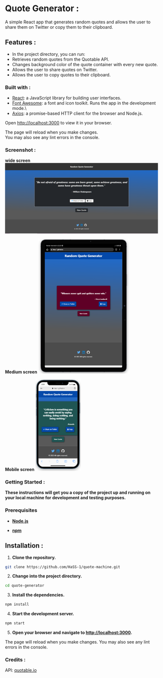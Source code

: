 # Quote Generator :

A simple React app that generates random quotes and allows the user to share them on Twitter or copy them to their clipboard.

## Features :

* In the project directory, you can run:
* Retrieves random quotes from the Quotable API.
* Changes background color of the quote container with every new quote.
* Allows the user to share quotes on Twitter.
* Allows the user to copy quotes to their clipboard.


### Built with :

* <a href="https://reactjs.org/" target="_blank">React</a>: a JavaScript library for building user interfaces.
* <a href="https://fontawesome.com/" target="_blank">Font Awesome</a>: a font and icon toolkit.
 Runs the app in the development mode.\
* <a href="https://github.com/axios/axios" target="_blank">Axios</a>: a promise-based HTTP client for the browser and Node.js.

Open [http://localhost:3000](http://localhost:3000) to view it in your browser.

The page will reload when you make changes.\
You may also see any lint errors in the console.

### Screenshot :
**wide screen**
<img src="/src/images/screen.PNG?raw=true" width="800">

**Medium screen**
<img src="/src/images/tablette_screen.PNG?raw=true" width="300">

**Mobile screen**
<img src="/src/images/mobile_screen.PNG?raw=true" width="150">


### Getting Started :

**These instructions will get you a copy of the project up and running on your local machine for development and testing purposes.**

### Prerequisites


* **<a href="https://nodejs.org/en/download/" target="_blank">Node.js</a>**

* **<a href="https://www.npmjs.com/get-npm" target="_blank">npm</a>**




## Installation :

1. **Clone the repository.**

```bash
git clone https://github.com/HaSS-1/quote-machine.git
```
2. **Change into the project directory.**

```bash
cd quote-generator
```
3. **Install the dependencies.**

```bash
npm install
```

 4. **Start the development server.**
 ```bash
npm start
```
5. **Open your browser and navigate to <a href="http://localhost:3000" target="_blank">http://localhost:3000</a>.**


The page will reload when you make changes.
You may also see any lint errors in the console.


### Credits :

API: <a href="https://quotable.io/" target="_blank">quotable.io</a>


